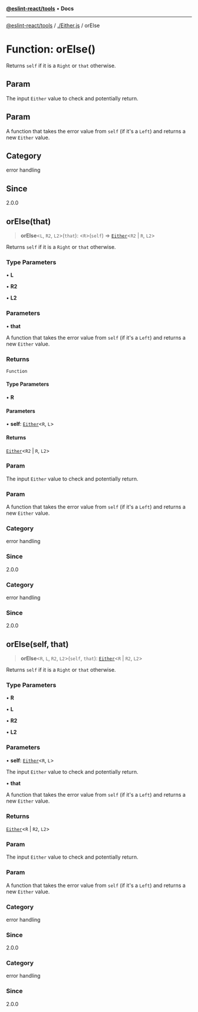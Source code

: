 [**@eslint-react/tools**](../../README.md) • **Docs**

***

[@eslint-react/tools](../../README.md) / [./Either.js](../README.md) / orElse

# Function: orElse()

Returns `self` if it is a `Right` or `that` otherwise.

## Param

The input `Either` value to check and potentially return.

## Param

A function that takes the error value from `self` (if it's a `Left`) and returns a new `Either` value.

## Category

error handling

## Since

2.0.0

## orElse(that)

> **orElse**\<`L`, `R2`, `L2`\>(`that`): \<`R`\>(`self`) => [`Either`](../type-aliases/Either.md)\<`R2` \| `R`, `L2`\>

Returns `self` if it is a `Right` or `that` otherwise.

### Type Parameters

• **L**

• **R2**

• **L2**

### Parameters

• **that**

A function that takes the error value from `self` (if it's a `Left`) and returns a new `Either` value.

### Returns

`Function`

#### Type Parameters

• **R**

#### Parameters

• **self**: [`Either`](../type-aliases/Either.md)\<`R`, `L`\>

#### Returns

[`Either`](../type-aliases/Either.md)\<`R2` \| `R`, `L2`\>

### Param

The input `Either` value to check and potentially return.

### Param

A function that takes the error value from `self` (if it's a `Left`) and returns a new `Either` value.

### Category

error handling

### Since

2.0.0

### Category

error handling

### Since

2.0.0

## orElse(self, that)

> **orElse**\<`R`, `L`, `R2`, `L2`\>(`self`, `that`): [`Either`](../type-aliases/Either.md)\<`R` \| `R2`, `L2`\>

Returns `self` if it is a `Right` or `that` otherwise.

### Type Parameters

• **R**

• **L**

• **R2**

• **L2**

### Parameters

• **self**: [`Either`](../type-aliases/Either.md)\<`R`, `L`\>

The input `Either` value to check and potentially return.

• **that**

A function that takes the error value from `self` (if it's a `Left`) and returns a new `Either` value.

### Returns

[`Either`](../type-aliases/Either.md)\<`R` \| `R2`, `L2`\>

### Param

The input `Either` value to check and potentially return.

### Param

A function that takes the error value from `self` (if it's a `Left`) and returns a new `Either` value.

### Category

error handling

### Since

2.0.0

### Category

error handling

### Since

2.0.0
